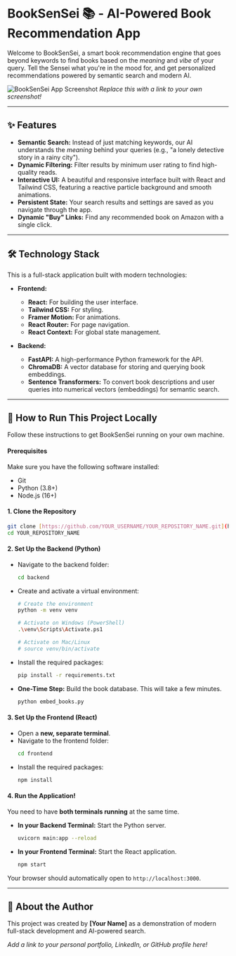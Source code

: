 # BookSenSei 📚 - AI-Powered Book Recommendation App

Welcome to BookSenSei, a smart book recommendation engine that goes beyond keywords to find books based on the *meaning* and *vibe* of your query. Tell the Sensei what you're in the mood for, and get personalized recommendations powered by semantic search and modern AI.

![BookSenSei App Screenshot](https://i.imgur.com/Qk7M0V4.jpeg)
_Replace this with a link to your own screenshot!_

---

## ✨ Features

* **Semantic Search:** Instead of just matching keywords, our AI understands the *meaning* behind your queries (e.g., "a lonely detective story in a rainy city").
* **Dynamic Filtering:** Filter results by minimum user rating to find high-quality reads.
* **Interactive UI:** A beautiful and responsive interface built with React and Tailwind CSS, featuring a reactive particle background and smooth animations.
* **Persistent State:** Your search results and settings are saved as you navigate through the app.
* **Dynamic "Buy" Links:** Find any recommended book on Amazon with a single click.

---

## 🛠️ Technology Stack

This is a full-stack application built with modern technologies:

* **Frontend:**
    * **React:** For building the user interface.
    * **Tailwind CSS:** For styling.
    * **Framer Motion:** For animations.
    * **React Router:** For page navigation.
    * **React Context:** For global state management.

* **Backend:**
    * **FastAPI:** A high-performance Python framework for the API.
    * **ChromaDB:** A vector database for storing and querying book embeddings.
    * **Sentence Transformers:** To convert book descriptions and user queries into numerical vectors (embeddings) for semantic search.

---

## 🚀 How to Run This Project Locally

Follow these instructions to get BookSenSei running on your own machine.

#### **Prerequisites**
Make sure you have the following software installed:
* Git
* Python (3.8+)
* Node.js (16+)

#### **1. Clone the Repository**
```bash
git clone [https://github.com/YOUR_USERNAME/YOUR_REPOSITORY_NAME.git](https://github.com/YOUR_USERNAME/YOUR_REPOSITORY_NAME.git)
cd YOUR_REPOSITORY_NAME
```

#### **2. Set Up the Backend (Python)**
* Navigate to the backend folder:
    ```bash
    cd backend
    ```
* Create and activate a virtual environment:
    ```bash
    # Create the environment
    python -m venv venv
    
    # Activate on Windows (PowerShell)
    .\venv\Scripts\Activate.ps1
    
    # Activate on Mac/Linux
    # source venv/bin/activate
    ```
* Install the required packages:
    ```bash
    pip install -r requirements.txt
    ```
* **One-Time Step:** Build the book database. This will take a few minutes.
    ```bash
    python embed_books.py
    ```

#### **3. Set Up the Frontend (React)**
* Open a **new, separate terminal**.
* Navigate to the frontend folder:
    ```bash
    cd frontend 
    ```
* Install the required packages:
    ```bash
    npm install
    ```

#### **4. Run the Application!**
You need to have **both terminals running** at the same time.

* **In your Backend Terminal:** Start the Python server.
    ```bash
    uvicorn main:app --reload
    ```
* **In your Frontend Terminal:** Start the React application.
    ```bash
    npm start
    ```

Your browser should automatically open to `http://localhost:3000`.

---

## 👤 About the Author

This project was created by **[Your Name]** as a demonstration of modern full-stack development and AI-powered search.

_Add a link to your personal portfolio, LinkedIn, or GitHub profile here!_
